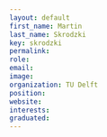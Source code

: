 ```yaml
---
layout: default
first_name: Martin
last_name: Skrodzki
key: skrodzki
permalink:
role:
email:
image:
organization: TU Delft
position:
website:
interests:
graduated: 
---
```

